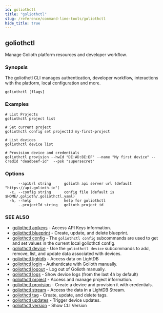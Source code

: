 ```yaml
---
id: goliothctl
title: "goliothctl"
slug: /reference/command-line-tools/goliothctl
hide_title: true
---
```

## goliothctl

Manage Golioth platform resources and developer workflow.

### Synopsis

The goliothctl CLI manages authentication, developer workflow, interactions with the platform, local configuration and more.

```
goliothctl [flags]
```

### Examples

```
# List Projects
goliothctl project list

# Set current project
goliothctl config set projectId my-first-project

# List devices
goliothctl device list

# Provision device and credentials
goliothctl provision --hwId "DE:AD:BE:EF" --name "My first device" --credId "deadbeef-id"  --psk "supersecret"
```

### Options

```
      --apiUrl string      golioth api server url (default "https://api.golioth.io")
  -c, --config string      config file (default is $HOME/.golioth/.goliothctl.yaml)
  -h, --help               help for goliothctl
      --projectId string   golioth project id
```

### SEE ALSO

* [goliothctl apikeys](/reference/command-line-tools/goliothctl/goliothctl_apikeys/)	 - Access API Keys information.
* [goliothctl blueprint](/reference/command-line-tools/goliothctl/goliothctl_blueprint)	 - Create, update, and delete blueprint.
* [goliothctl config](/reference/command-line-tools/goliothctl/goliothctl_config/)	 - The `goliothctl config` subcommands are used to get and set values in the current local goliothctl config.
* [goliothctl device](/reference/command-line-tools/goliothctl/goliothctl_device)	 - Use the `goliothctl device` subcommands to add, remove, list, and update data associated with devices.
* [goliothctl lightdb](/reference/command-line-tools/goliothctl/goliothctl_lightdb/)	 - Access data on LightDB
* [goliothctl login](/reference/command-line-tools/goliothctl/goliothctl_login/)	 - Authenticate with Golioth manually.
* [goliothctl logout](/reference/command-line-tools/goliothctl/goliothctl_logout/)	 - Log out of Golioth manually.
* [goliothctl logs](/reference/command-line-tools/goliothctl/goliothctl_logs/)	 - Show device logs (from the last 4h by default)
* [goliothctl project](/reference/command-line-tools/goliothctl/goliothctl_project)	 - Access and manage project information.
* [goliothctl provision](/reference/command-line-tools/goliothctl/goliothctl_provision/)	 - Create a device and provision it with credentials.
* [goliothctl stream](/reference/command-line-tools/goliothctl/goliothctl_stream)	 - Access the data in a LightDB Stream.
* [goliothctl tag](/reference/command-line-tools/goliothctl/goliothctl_tag)	 - Create, update, and delete tags.
* [goliothctl updates](/reference/command-line-tools/goliothctl/goliothctl_updates)	 - Trigger device updates.
* [goliothctl version](/reference/command-line-tools/goliothctl/goliothctl_version/)	 - Show CLI Version

